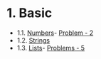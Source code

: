 # 1. Basic

- 1.1. [Numbers](https://github.com/trioXech/python-core/blob/master/1.Basic/1.1.Numbers)- [Problem - 2](https://github.com/trioXech/python-core/tree/master/1.Basic/1.1.Numbers#solve-some-problems)
- 1.2. [Strings](https://github.com/trioXech/python-core/blob/master/1.Basic/1.2.Strings)
- 1.3. [Lists](https://github.com/trioXech/python-core/blob/master/1.Basic/1.3.Lists)- [Problems - 5](https://github.com/trioXech/python-core/blob/master/1.Basic/1.3.Lists/README.md#solve-some-problems)
